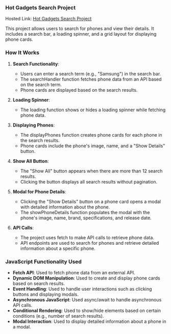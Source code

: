 ### Hot Gadgets Search Project

Hosted Link: [Hot Gadgets Search Project]()

This project allows users to search for phones and view their details. It includes a search bar, a loading spinner, and a grid layout for displaying phone cards.

### How It Works

1. **Search Functionality**: 
   - Users can enter a search term (e.g., "Samsung") in the search bar.
   - The searchHandler function fetches phone data from an API based on the search term.
   - Phone cards are displayed based on the search results.

2. **Loading Spinner**:
   - The loading function shows or hides a loading spinner while fetching phone data.

3. **Displaying Phones**:
   - The displayPhones function creates phone cards for each phone in the search results.
   - Phone cards include the phone's image, name, and a "Show Details" button.

4. **Show All Button**:
   - The "Show All" button appears when there are more than 12 search results.
   - Clicking the button displays all search results without pagination.

5. **Modal for Phone Details**:
   - Clicking the "Show Details" button on a phone card opens a modal with detailed information about the phone.
   - The showPhoneDetails function populates the modal with the phone's image, name, brand, specifications, and release date.

6. **API Calls**:
   - The project uses fetch to make API calls to retrieve phone data.
   - API endpoints are used to search for phones and retrieve detailed information about a specific phone.

### JavaScript Functionality Used

- **Fetch API**: Used to fetch phone data from an external API.
- **Dynamic DOM Manipulation**: Used to create and display phone cards based on search results.
- **Event Handling**: Used to handle user interactions such as clicking buttons and displaying modals.
- **Asynchronous JavaScript**: Used async/await to handle asynchronous API calls.
- **Conditional Rendering**: Used to show/hide elements based on certain conditions (e.g., number of search results).
- **Modal Interaction**: Used to display detailed information about a phone in a modal.

